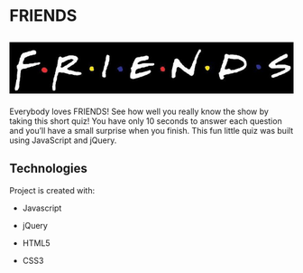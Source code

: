# FRIENDS

![Friends Logo](Photos/fLmAxoy-friends-tv-show-wallpapers5.jpg)
----

Everybody loves FRIENDS! See how well you really know the show by taking this short quiz! 
You have only 10 seconds to answer each question and you’ll have a small surprise when you finish. 
This fun little quiz was built using JavaScript and jQuery.


## Technologies
Project is created with:

* Javascript

* jQuery

* HTML5

* CSS3





